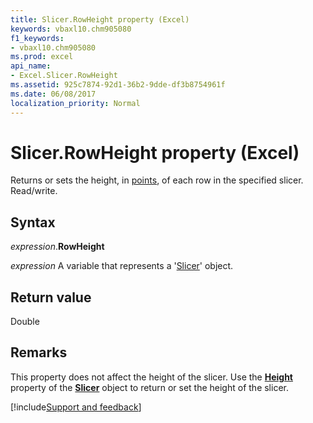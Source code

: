 ```yaml
---
title: Slicer.RowHeight property (Excel)
keywords: vbaxl10.chm905080
f1_keywords:
- vbaxl10.chm905080
ms.prod: excel
api_name:
- Excel.Slicer.RowHeight
ms.assetid: 925c7874-92d1-36b2-9dde-df3b8754961f
ms.date: 06/08/2017
localization_priority: Normal
---
```



# Slicer.RowHeight property (Excel)

Returns or sets the height, in [points](../language/glossary/vbe-glossary.md#point), of each row in the specified slicer. Read/write.


## Syntax

_expression_.**RowHeight**

_expression_ A variable that represents a '[Slicer](Excel.Slicer.md)' object.


## Return value

Double


## Remarks

This property does not affect the height of the slicer. Use the  **[Height](Excel.Slicer.Height.md)** property of the **[Slicer](Excel.Slicer.md)** object to return or set the height of the slicer.

[!include[Support and feedback](~/includes/feedback-boilerplate.md)]